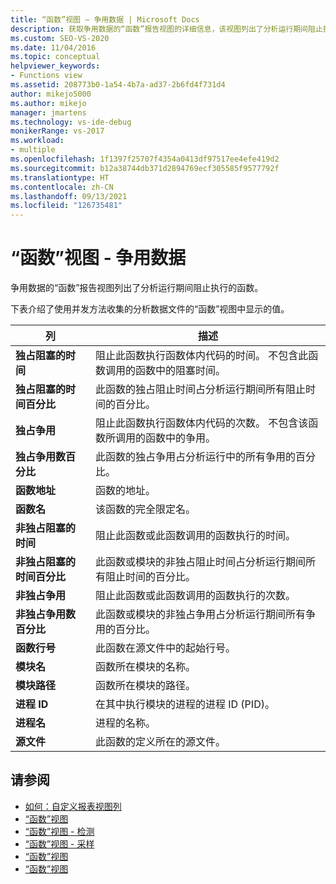 ```yaml
---
title: “函数”视图 — 争用数据 | Microsoft Docs
description: 获取争用数据的“函数”报告视图的详细信息，该视图列出了分析运行期间阻止执行的函数。
ms.custom: SEO-VS-2020
ms.date: 11/04/2016
ms.topic: conceptual
helpviewer_keywords:
- Functions view
ms.assetid: 208773b0-1a54-4b7a-ad37-2b6fd4f731d4
author: mikejo5000
ms.author: mikejo
manager: jmartens
ms.technology: vs-ide-debug
monikerRange: vs-2017
ms.workload:
- multiple
ms.openlocfilehash: 1f1397f25707f4354a0413df97517ee4efe419d2
ms.sourcegitcommit: b12a38744db371d2894769ecf305585f9577792f
ms.translationtype: HT
ms.contentlocale: zh-CN
ms.lasthandoff: 09/13/2021
ms.locfileid: "126735481"
---
```

# <a name="functions-view---contention-data"></a>“函数”视图 - 争用数据
争用数据的“函数”报告视图列出了分析运行期间阻止执行的函数。

 下表介绍了使用并发方法收集的分析数据文件的“函数”视图中显示的值。

|列|描述|
|------------|-----------------|
|**独占阻塞的时间**|阻止此函数执行函数体内代码的时间。 不包含此函数调用的函数中的阻塞时间。|
|**独占阻塞的时间百分比**|此函数的独占阻止时间占分析运行期间所有阻止时间的百分比。|
|**独占争用**|阻止此函数执行函数体内代码的次数。 不包含该函数所调用的函数中的争用。|
|**独占争用数百分比**|此函数的独占争用占分析运行中的所有争用的百分比。|
|**函数地址**|函数的地址。|
|**函数名**|该函数的完全限定名。|
|**非独占阻塞的时间**|阻止此函数或此函数调用的函数执行的时间。|
|**非独占阻塞的时间百分比**|此函数或模块的非独占阻止时间占分析运行期间所有阻止时间的百分比。|
|**非独占争用**|阻止此函数或此函数调用的函数执行的次数。|
|**非独占争用数百分比**|此函数或模块的非独占争用占分析运行期间所有争用的百分比。|
|**函数行号**|此函数在源文件中的起始行号。|
|**模块名**|函数所在模块的名称。|
|**模块路径**|函数所在模块的路径。|
|**进程 ID**|在其中执行模块的进程的进程 ID (PID)。|
|**进程名**|进程的名称。|
|**源文件**|此函数的定义所在的源文件。|

## <a name="see-also"></a>请参阅
- [如何：自定义报表视图列](../profiling/how-to-customize-report-view-columns.md)
- [“函数”视图](../profiling/functions-view.md)
- [“函数”视图 - 检测](../profiling/functions-view-dotnet-memory-instrumentation-data.md)
- [“函数”视图 - 采样](../profiling/functions-view-dotnet-memory-sampling-data.md)
- [“函数”视图](../profiling/functions-view-instrumentation-data.md)
- [“函数”视图](../profiling/functions-view-sampling-data.md)
